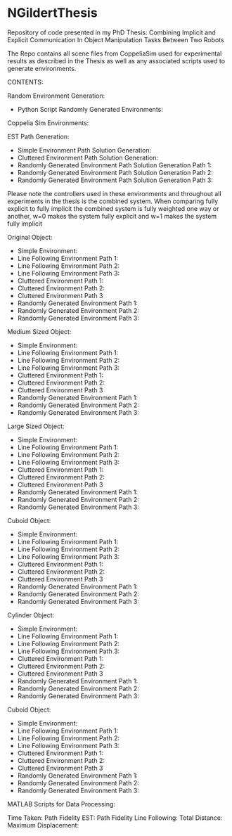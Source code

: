 # NGildertThesis
Repository of code presented in my PhD Thesis: Combining Implicit and Explicit Communication In Object Manipulation Tasks Between Two Robots

The Repo contains all scene files from CoppeliaSim used for experimental results as described in the Thesis as well as any associated scripts used to generate environments.

CONTENTS:

Random Environment Generation:

- Python Script Randomly Generated Environments: 

Coppelia Sim Environments:

EST Path Generation:

- Simple Environment Path Solution Generation:
- Cluttered Environment Path Solution Generation:
- Randomly Generated Environment Path Solution Generation Path 1:
- Randomly Generated Environment Path Solution Generation Path 2:
- Randomly Generated Environment Path Solution Generation Path 3:

Please note the controllers used in these environments and throughout all experiments in the thesis is the combined system. When comparing fully explicit to fully implicit the combined system is fully weighted one way or another, w=0 makes the system fully explicit and w=1 makes the system fully implicit

Original Object:

- Simple Environment:
- Line Following Environment Path 1:
- Line Following Environment Path 2:
- Line Following Environment Path 3:
- Cluttered Environment Path 1:
- Cluttered Environment Path 2:
- Cluttered Environment Path 3
- Randomly Generated Environment Path 1:
- Randomly Generated Environment Path 2:
- Randomly Generated Environment Path 3:

Medium Sized Object:

- Simple Environment:
- Line Following Environment Path 1:
- Line Following Environment Path 2:
- Line Following Environment Path 3:
- Cluttered Environment Path 1:
- Cluttered Environment Path 2:
- Cluttered Environment Path 3
- Randomly Generated Environment Path 1:
- Randomly Generated Environment Path 2:
- Randomly Generated Environment Path 3:

Large Sized Object:

- Simple Environment:
- Line Following Environment Path 1:
- Line Following Environment Path 2:
- Line Following Environment Path 3:
- Cluttered Environment Path 1:
- Cluttered Environment Path 2:
- Cluttered Environment Path 3
- Randomly Generated Environment Path 1:
- Randomly Generated Environment Path 2:
- Randomly Generated Environment Path 3:

Cuboid Object:

- Simple Environment:
- Line Following Environment Path 1:
- Line Following Environment Path 2:
- Line Following Environment Path 3:
- Cluttered Environment Path 1:
- Cluttered Environment Path 2:
- Cluttered Environment Path 3
- Randomly Generated Environment Path 1:
- Randomly Generated Environment Path 2:
- Randomly Generated Environment Path 3:

Cylinder Object:

- Simple Environment:
- Line Following Environment Path 1:
- Line Following Environment Path 2:
- Line Following Environment Path 3:
- Cluttered Environment Path 1:
- Cluttered Environment Path 2:
- Cluttered Environment Path 3
- Randomly Generated Environment Path 1:
- Randomly Generated Environment Path 2:
- Randomly Generated Environment Path 3:

Cuboid Object:

- Simple Environment:
- Line Following Environment Path 1:
- Line Following Environment Path 2:
- Line Following Environment Path 3:
- Cluttered Environment Path 1:
- Cluttered Environment Path 2:
- Cluttered Environment Path 3
- Randomly Generated Environment Path 1:
- Randomly Generated Environment Path 2:
- Randomly Generated Environment Path 3:

MATLAB Scripts for Data Processing:

Time Taken:
Path Fidelity EST:
Path Fidelity Line Following:
Total Distance: 
Maximum Displacement: 
